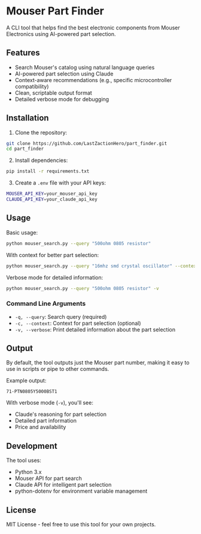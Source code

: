 # Mouser Part Finder

A CLI tool that helps find the best electronic components from Mouser Electronics using AI-powered part selection.

## Features

- Search Mouser's catalog using natural language queries
- AI-powered part selection using Claude
- Context-aware recommendations (e.g., specific microcontroller compatibility)
- Clean, scriptable output format
- Detailed verbose mode for debugging

## Installation

1. Clone the repository:
```bash
git clone https://github.com/LastZactionHero/part_finder.git
cd part_finder
```

2. Install dependencies:
```bash
pip install -r requirements.txt
```

3. Create a `.env` file with your API keys:
```bash
MOUSER_API_KEY=your_mouser_api_key
CLAUDE_API_KEY=your_claude_api_key
```

## Usage

Basic usage:
```bash
python mouser_search.py --query "500ohm 0805 resistor"
```

With context for better part selection:
```bash
python mouser_search.py --query "16mhz smd crystal oscillator" --context "Atmega32u4 oscillator"
```

Verbose mode for detailed information:
```bash
python mouser_search.py --query "500ohm 0805 resistor" -v
```

### Command Line Arguments

- `-q, --query`: Search query (required)
- `-c, --context`: Context for part selection (optional)
- `-v, --verbose`: Print detailed information about the part selection

## Output

By default, the tool outputs just the Mouser part number, making it easy to use in scripts or pipe to other commands.

Example output:
```
71-PTN0805Y5000BST1
```

With verbose mode (`-v`), you'll see:
- Claude's reasoning for part selection
- Detailed part information
- Price and availability

## Development

The tool uses:
- Python 3.x
- Mouser API for part search
- Claude API for intelligent part selection
- python-dotenv for environment variable management

## License

MIT License - feel free to use this tool for your own projects.
